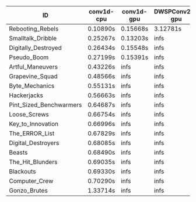 |ID|conv1d-cpu|conv1d-gpu|DWSPConv2D-gpu|gemm-gpu|avg|
|-|-|-|-|-|-|
|Rebooting_Rebels|0.10890s|0.15668s|3.12781s|1.83690s|1.30757s|
|Smalltalk_Dribble|0.25267s|0.13203s|infs|2.05576s|infs|
|Digitally_Destroyed|0.26434s|0.15548s|infs|2.66823s|infs|
|Pseudo_Boom|0.27199s|0.15391s|infs|4.56586s|infs|
|Artful_Maneuvers|0.43226s|infs|infs|4.64120s|infs|
|Grapevine_Squad|0.48566s|infs|infs|4.63702s|infs|
|Byte_Mechanics|0.55131s|infs|infs|4.63180s|infs|
|Hackerjacks|0.56663s|infs|infs|4.62738s|infs|
|Pint_Sized_Benchwarmers|0.64687s|infs|infs|4.64357s|infs|
|Loose_Screws|0.66754s|infs|infs|4.63933s|infs|
|Key_to_Innovation|0.66996s|infs|infs|4.62929s|infs|
|The_ERROR_List|0.67829s|infs|infs|4.64325s|infs|
|Digital_Destroyers|0.68085s|infs|infs|4.66670s|infs|
|Beasts|0.68490s|infs|infs|4.63113s|infs|
|The_Hit_Blunders|0.69035s|infs|infs|4.63376s|infs|
|Blackouts|0.69330s|infs|infs|4.63924s|infs|
|Computer_Crew|0.70290s|infs|infs|4.63981s|infs|
|Gonzo_Brutes|1.33714s|infs|infs|4.63302s|infs|

